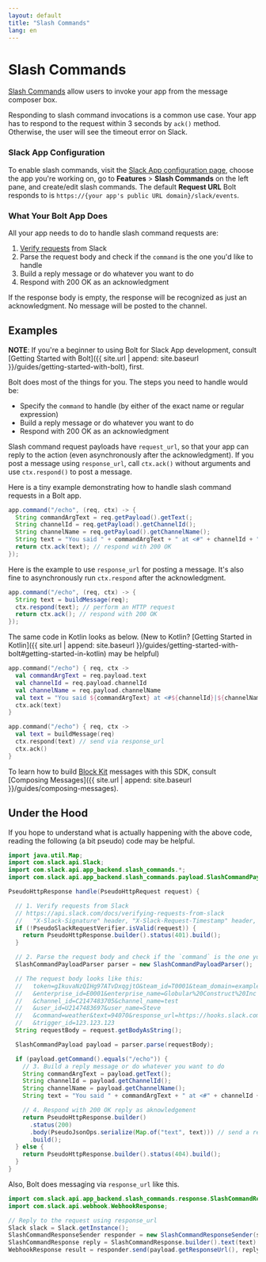 ```yaml
---
layout: default
title: "Slash Commands"
lang: en
---
```


# Slash Commands

[Slash Commands](https://api.slack.com/interactivity/slash-commands) allow users to invoke your app from the message composer box.

Responding to slash command invocations is a common use case. Your app has to respond to the request within 3 seconds by `ack()` method. Otherwise, the user will see the timeout error on Slack.

### Slack App Configuration

To enable slash commands, visit the [Slack App configuration page](http://api.slack.com/apps), choose the app you're working on, go to **Features** > **Slash Commands** on the left pane, and create/edit slash commands. The default **Request URL** Bolt responds to is `https://{your app's public URL domain}/slack/events`.

### What Your Bolt App Does

All your app needs to do to handle slash command requests are:

1. [Verify requests](https://api.slack.com/docs/verifying-requests-from-slack) from Slack
1. Parse the request body and check if the `command` is the one you'd like to handle
1. Build a reply message or do whatever you want to do
1. Respond with 200 OK as an acknowledgment

If the response body is empty, the response will be recognized as just an acknowledgment. No message will be posted to the channel.

## Examples

**NOTE**: If you're a beginner to using Bolt for Slack App development, consult [Getting Started with Bolt]({{ site.url | append: site.baseurl }}/guides/getting-started-with-bolt), first.

Bolt does most of the things for you. The steps you need to handle would be:

* Specify the `command` to handle (by either of the exact name or regular expression)
* Build a reply message or do whatever you want to do
* Respond with 200 OK as an acknowledgment

Slash command request payloads have `request_url`, so that your app can reply to the action (even asynchronously after the acknowledgment). If you post a message using `response_url`, call `ctx.ack()` without arguments and use `ctx.respond()` to post a message.

Here is a tiny example demonstrating how to handle slash command requests in a Bolt app.

```java
app.command("/echo", (req, ctx) -> {
  String commandArgText = req.getPayload().getText(;
  String channelId = req.getPayload().getChannelId();
  String channelName = req.getPayload().getChannelName();
  String text = "You said " + commandArgText + " at <#" + channelId + "|" + channelName + ">";
  return ctx.ack(text); // respond with 200 OK
});
```

Here is the example to use `response_url` for posting a message. It's also fine to asynchronously run `ctx.respond` after the acknowledgment.

```java
app.command("/echo", (req, ctx) -> {
  String text = buildMessage(req);
  ctx.respond(text); // perform an HTTP request
  return ctx.ack(); // respond with 200 OK
});
```

The same code in Kotlin looks as below. (New to Kotlin? [Getting Started in Kotlin]({{ site.url | append: site.baseurl }}/guides/getting-started-with-bolt#getting-started-in-kotlin) may be helpful)

```kotlin
app.command("/echo") { req, ctx ->
  val commandArgText = req.payload.text
  val channelId = req.payload.channelId
  val channelName = req.payload.channelName
  val text = "You said ${commandArgText} at <#${channelId}|${channelName}>"
  ctx.ack(text)
}

app.command("/echo") { req, ctx ->
  val text = buildMessage(req)
  ctx.respond(text) // send via response_url
  ctx.ack()
}
```

To learn how to build [Block Kit](https://api.slack.com/block-kit) messages with this SDK, consult [Composing Messages]({{ site.url | append: site.baseurl }}/guides/composing-messages).

## Under the Hood

If you hope to understand what is actually happening with the above code, reading the following (a bit pseudo) code may be helpful.

```java
import java.util.Map;
import com.slack.api.Slack;
import com.slack.api.app_backend.slash_commands.*;
import com.slack.api.app_backend.slash_commands.payload.SlashCommandPayload;

PseudoHttpResponse handle(PseudoHttpRequest request) {

  // 1. Verify requests from Slack
  // https://api.slack.com/docs/verifying-requests-from-slack
  //   "X-Slack-Signature" header, "X-Slack-Request-Timestamp" header, and raw request body
  if (!PseudoSlackRequestVerifier.isValid(request)) {
    return PseudoHttpResponse.builder().status(401).build();
  }

  // 2. Parse the request body and check if the `command` is the one you'd like to handle
  SlashCommandPayloadParser parser = new SlashCommandPayloadParser();

  // The request body looks like this:
  //   token=gIkuvaNzQIHg97ATvDxqgjtO&team_id=T0001&team_domain=example
  //   &enterprise_id=E0001&enterprise_name=Globular%20Construct%20Inc
  //   &channel_id=C2147483705&channel_name=test
  //   &user_id=U2147483697&user_name=Steve
  //   &command=weather&text=94070&response_url=https://hooks.slack.com/commands/1234/5678
  //   &trigger_id=123.123.123
  String requestBody = request.getBodyAsString();

  SlashCommandPayload payload = parser.parse(requestBody);

  if (payload.getCommand().equals("/echo")) {
    // 3. Build a reply message or do whatever you want to do
    String commandArgText = payload.getText();
    String channelId = payload.getChannelId();
    String channelName = payload.getChannelName();
    String text = "You said " + commandArgText + " at <#" + channelId + "|" + channelName + ">";

    // 4. Respond with 200 OK reply as aknowledgement
    return PseudoHttpResponse.builder()
      .status(200)
      .body(PseudoJsonOps.serialize(Map.of("text", text))) // send a reply in the response
      .build();
  } else {
    return PseudoHttpResponse.builder().status(404).build();
  }
}
```

Also, Bolt does messaging via `response_url` like this.

```java
import com.slack.api.app_backend.slash_commands.response.SlashCommandResponse;
import com.slack.api.webhook.WebhookResponse;

// Reply to the request using response_url
Slack slack = Slack.getInstance();
SlashCommandResponseSender responder = new SlashCommandResponseSender(slack);
SlashCommandResponse reply = SlashCommandResponse.builder().text(text).build();
WebhookResponse result = responder.send(payload.getResponseUrl(), reply);
```
